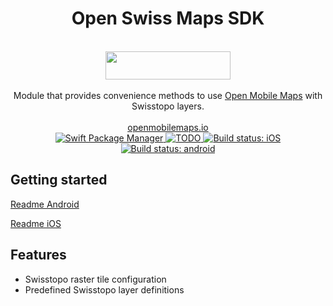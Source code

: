 <h1 align="center">Open Swiss Maps SDK</h1> 

<br />

<div align="center">
  <img width="200" height="45" src="logo.svg" />
  <br />
  <br />
  Module that provides convenience methods to use <a href="https://github.com/geoadmin/lib-open-swiss-maps-sdk">Open Mobile Maps</a> with Swisstopo layers.
  <br />
  <br />
  <a href="https://openmobilemaps.io/">openmobilemaps.io</a>
</div>

<div align="center">
    <!-- SPM -->
    <a href="https://github.com/apple/swift-package-manager">
      <img alt="Swift Package Manager"
      src="https://img.shields.io/badge/SPM-%E2%9C%93-brightgreen.svg?style=flat">
    </a>
    <!-- License -->
    <a href="https://github.com/geoadmin/lib-open-swiss-maps-sdk/blob/master/LICENSE">
      <img alt="TODO" src="TODO">
    </a>
    <!-- iOS Build -->
    <a href="https://github.com/geoadmin/lib-open-swiss-maps-sdk/actions/workflows/ios.yml">
      <img alt="Build status: iOS"
      src="https://github.com/geoadmin/lib-open-swiss-maps-sdk/actions/workflows/ios.yml/badge.svg">
    </a>
    <!-- android Build -->
    <a href="https://github.com/geoadmin/lib-open-swiss-maps-sdk/actions/workflows/android.yml">
      <img alt="Build status: android"
      src="https://github.com/geoadmin/lib-open-swiss-maps-sdk/actions/workflows/android.yml/badge.svg">
    </a>
</div>

## Getting started

[Readme Android](./android/)

[Readme iOS](./ios/)

## Features

- Swisstopo raster tile configuration
- Predefined Swisstopo layer definitions

